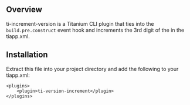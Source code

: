 ## Overview

ti-increment-version is a Titanium CLI plugin that ties into the
`build.pre.construct` event hook and increments the 3rd digit of the <version> in
the tiapp.xml.

## Installation

Extract this file into your project directory and add the following to your tiapp.xml:

	<plugins>
		<plugin>ti-version-increment</plugin>
	</plugins>
